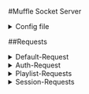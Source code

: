 #Muffle Socket Server
<details><summary>Config file</summary>
<p>

```properties
# ===== DATABASE =====
db.driver = derby
db.host = localhost
db.port = 1527
db.dbName = ''
db.username = ''
db.password = ''
# ===== SERVER =====
server.host = localhost
server.port = 8025
server.rootPath = /muffle
```

</p>
</details>

##Requests
<details><summary>Default-Request</summary>
<p>

```JSON
{"type":  ""}
```

</p>
</details>
<details><summary>Auth-Request</summary>
<p>

```JSON
{"type":  "auth", "token":  ""}
```

</p>
</details>

<details><summary>Playlist-Requests</summary>
<br><br> Add Song
<p>

```JSON
{"type":  "addSongToPlaylist", "songID":  0, "playlistID":  0, "mufflerID":  0}
```

</p>
Remove Song
<p>

```JSON
{"type":  "removeSongFromPlaylist", "playlistID":  0, "songID":  0}
```

</p>
Invite Muffler
<p>

```JSON
{"type":  ""}
```

</p>
</details>
<details><summary>Session-Requests</summary>
<br><br> Add Song
<p>

```JSON
{"type":  "addSongToPlaylist", "songID":  0, "playlistID":  0, "mufflerID":  0}
```

</p>
Remove Song
<p>

```JSON
{"type":  "removeSongFromPlaylist", "playlistID":  0, "songID":  0}
```

</p>
Invite Muffler
<p>

```JSON
{"type":  ""}
```

</p>
</details>